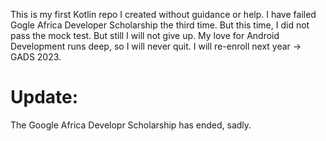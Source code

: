This is my first Kotlin repo I created without guidance or help.
I have failed Gogle Africa Developer Scholarship the third time. But this time, I did not pass the mock test. But still I will not give up. My love for Android Development runs deep, so I will never quit.
I will re-enroll next year -> GADS 2023.

# Update:
The Google Africa Developr Scholarship has ended, sadly.
